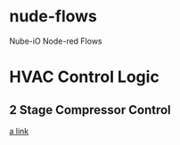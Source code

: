 # nude-flows
Nube-iO Node-red Flows


# HVAC Control Logic

## 2 Stage Compressor Control

[a link](https://github.com/NubeDev/nude-flows/blob/master/HVAC-2StageCompControl.md)
